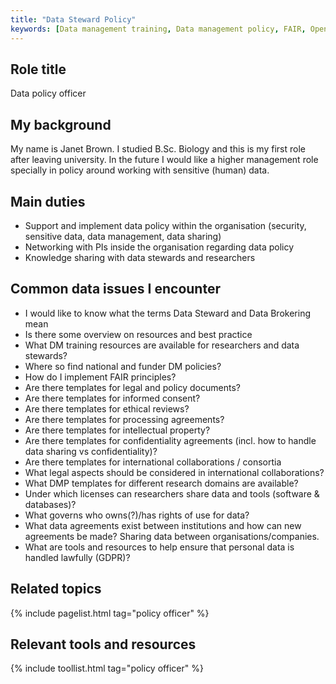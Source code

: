 ```yaml
---
title: "Data Steward Policy"
keywords: [Data management training, Data management policy, FAIR, Open data, GDPR, Informed consent, Data license, Software license, Sensitive data, Confidentiality, Data rights, DMP, Data sharing, Life science data, International (research) collaboration]
---
```


## Role title

Data policy officer

## My background

My name is Janet Brown.  I studied B.Sc. Biology and this is my first role after leaving university.  In the future I would like a higher management role specially in policy around working with sensitive (human) data.

## Main duties

* Support and implement data policy within the organisation (security, sensitive data, data management, data sharing)
* Networking with PIs inside the organisation regarding data policy
* Knowledge sharing with data stewards and researchers

## Common data issues I encounter

* I would like to know what the terms Data Steward and Data Brokering mean
* Is there some overview on resources and best practice
* What DM training resources are available for researchers and data stewards?
* Where so find national and funder DM policies?
* How do I implement FAIR principles?
* Are there templates for legal and policy documents?
* Are there templates for informed consent?
* Are there templates for ethical reviews?
* Are there templates for processing agreements?
* Are there templates for intellectual property?
* Are there templates for confidentiality agreements (incl. how to handle data sharing vs confidentiality)?
* Are there templates for international collaborations / consortia
* What legal aspects should be considered in international collaborations?
* What DMP templates for different research domains are available?
* Under which licenses can researchers share data and tools (software & databases)?
* What governs who owns(?)/has rights of use for data?
* What data agreements exist between institutions and how can new agreements be made? Sharing data between organisations/companies.
* What are tools and resources to help ensure that personal data is handled lawfully (GDPR)?


## Related topics

{% include pagelist.html tag="policy officer" %}

## Relevant tools and resources

{% include toollist.html tag="policy officer" %}
